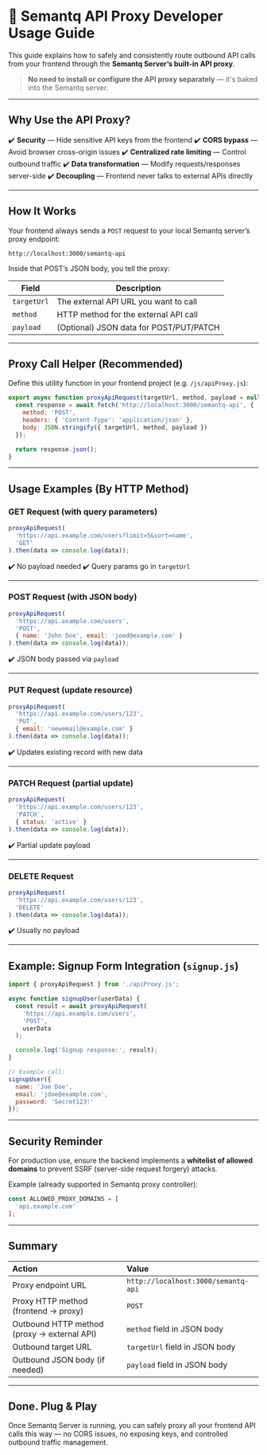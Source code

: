 
# 📖 Semantq API Proxy Developer Usage Guide

This guide explains how to safely and consistently route outbound API calls from your frontend through the **Semantq Server’s built-in API proxy**.

> **No need to install or configure the API proxy separately** — it's baked into the Semantq server.

---

## Why Use the API Proxy?

✔️ **Security** — Hide sensitive API keys from the frontend
✔️ **CORS bypass** — Avoid browser cross-origin issues
✔️ **Centralized rate limiting** — Control outbound traffic
✔️ **Data transformation** — Modify requests/responses server-side
✔️ **Decoupling** — Frontend never talks to external APIs directly

---

## How It Works

Your frontend always sends a `POST` request to your local Semantq server’s proxy endpoint:

```
http://localhost:3000/semantq-api
```

Inside that POST’s JSON body, you tell the proxy:

| Field       | Description                             |
| ----------- | --------------------------------------- |
| `targetUrl` | The external API URL you want to call   |
| `method`    | HTTP method for the external API call   |
| `payload`   | (Optional) JSON data for POST/PUT/PATCH |

---

## Proxy Call Helper (Recommended)

Define this utility function in your frontend project (e.g. `/js/apiProxy.js`):

```javascript
export async function proxyApiRequest(targetUrl, method, payload = null) {
  const response = await fetch('http://localhost:3000/semantq-api', {
    method: 'POST',
    headers: { 'Content-Type': 'application/json' },
    body: JSON.stringify({ targetUrl, method, payload })
  });

  return response.json();
}
```

---

## Usage Examples (By HTTP Method)

### GET Request (with query parameters)

```javascript
proxyApiRequest(
  'https://api.example.com/users?limit=5&sort=name',
  'GET'
).then(data => console.log(data));
```

✔️ No payload needed
✔️ Query params go in `targetUrl`

---

### POST Request (with JSON body)

```javascript
proxyApiRequest(
  'https://api.example.com/users',
  'POST',
  { name: 'John Doe', email: 'joed@example.com' }
).then(data => console.log(data));
```

✔️ JSON body passed via `payload`

---

### PUT Request (update resource)

```javascript
proxyApiRequest(
  'https://api.example.com/users/123',
  'PUT',
  { email: 'newemail@example.com' }
).then(data => console.log(data));
```

✔️ Updates existing record with new data

---

### PATCH Request (partial update)

```javascript
proxyApiRequest(
  'https://api.example.com/users/123',
  'PATCH',
  { status: 'active' }
).then(data => console.log(data));
```

✔️ Partial update payload

---

### DELETE Request

```javascript
proxyApiRequest(
  'https://api.example.com/users/123',
  'DELETE'
).then(data => console.log(data));
```

✔️ Usually no payload

---

## Example: Signup Form Integration (`signup.js`)

```javascript
import { proxyApiRequest } from './apiProxy.js';

async function signupUser(userData) {
  const result = await proxyApiRequest(
    'https://api.example.com/users',
    'POST',
    userData
  );

  console.log('Signup response:', result);
}

// Example call:
signupUser({
  name: 'Joe Doe',
  email: 'jdoe@example.com',
  password: 'Secret123!'
});
```

---

## Security Reminder

For production use, ensure the backend implements a **whitelist of allowed domains** to prevent SSRF (server-side request forgery) attacks.

Example (already supported in Semantq proxy controller):

```javascript
const ALLOWED_PROXY_DOMAINS = [
  'api.example.com'
];
```

---

## Summary

| Action                                      | Value                               |
| :------------------------------------------ | :---------------------------------- |
| Proxy endpoint URL                          | `http://localhost:3000/semantq-api` |
| Proxy HTTP method (frontend → proxy)        | `POST`                              |
| Outbound HTTP method (proxy → external API) | `method` field in JSON body         |
| Outbound target URL                         | `targetUrl` field in JSON body      |
| Outbound JSON body (if needed)              | `payload` field in JSON body        |

---

## Done. Plug & Play

Once Semantq Server is running, you can safely proxy all your frontend API calls this way — no CORS issues, no exposing keys, and controlled outbound traffic management.

